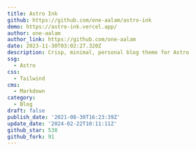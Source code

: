 ```yaml
---
title: Astro Ink
github: https://github.com/one-aalam/astro-ink
demo: https://astro-ink.vercel.app/
author: one-aalam
author_link: https://github.com/one-aalam
date: 2023-11-30T03:02:27.320Z
description: Crisp, minimal, personal blog theme for Astro
ssg:
  - Astro
css:
  - Tailwind
cms:
  - Markdown
category:
  - Blog
draft: false
publish_date: '2021-08-30T16:23:39Z'
update_date: '2024-02-22T10:11:11Z'
github_star: 538
github_fork: 91
---
```

